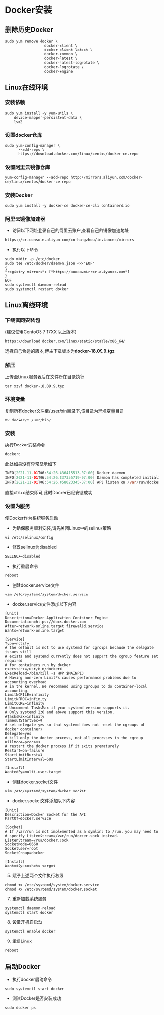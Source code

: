 # Docker安装

## 删除历史Docker

```shell
sudo yum remove docker \
                  docker-client \
                  docker-client-latest \
                  docker-common \
                  docker-latest \
                  docker-latest-logrotate \
                  docker-logrotate \
                  docker-engine
```

## Linux在线环境

###	安装依赖

```shell
sudo yum install -y yum-utils \
    device-mapper-persistent-data \
    lvm2
```

### 设置docker仓库

```shell
sudo yum-config-manager \
      --add-repo \
      https://download.docker.com/linux/centos/docker-ce.repo
```

### 设置阿里云镜像仓库

```shell
yum-config-manager --add-repo http://mirrors.aliyun.com/docker-ce/linux/centos/docker-ce.repo
```

###	安装Docker

```shell
sudo yum install -y docker-ce docker-ce-cli containerd.io
```

###	阿里云镜像加速器

- 访问以下网址登录自己的阿里云账户,查看自己的镜像加速地址

```html
https://cr.console.aliyun.com/cn-hangzhou/instances/mirrors
```

- 执行以下命令

```shell
sudo mkdir -p /etc/docker
sudo tee /etc/docker/daemon.json <<-'EOF'
{
"registry-mirrors": ["https://xxxxx.mirror.aliyuncs.com"]
}
EOF
sudo systemctl daemon-reload
sudo systemctl restart docker
```

##	Linux离线环境

### 下载官网安装包

(建议使用CentoOS 7 17XX 以上版本)

```html
https://download.docker.com/linux/static/stable/x86_64/
```

选择自己合适的版本,博主下载版本为**docker-18.09.9.tgz**

### 解压

上传至Linux服务器后在文件所在目录执行

```shell
tar xzvf docker-18.09.9.tgz
```

### 环境变量

复制所有docker文件至/user/bin目录下,该目录为环境变量目录

```shell
mv docker/* /usr/bin/
```

### 安装

执行Docker安装命令

```shell
dockerd
```

此处如果没有异常显示如下

```java
INFO[2021-11-01T06:54:26.836415513-07:00] Docker daemon                                 commit=039a7df9ba graphdriver(s)=overlay2 version=18.09.9
INFO[2021-11-01T06:54:26.837355719-07:00] Daemon has completed initialization          
INFO[2021-11-01T06:54:26.858023345-07:00] API listen on /var/run/docker.sock  
```

直接ctrl+c结束即可,此时Docker已经安装成功

### 设置为服务

使Docker作为系统服务启动

- 为确保服务顺利安装,请先关闭Linux中的selinux策略

```shell
vi /etc/selinux/config
```

- 修改selinux为disabled

```properties
SELINUX=disabled
```

- 执行重启命令

```shell
reboot
```

- 创建docker.service文件

```shell
vim /etc/systemd/system/docker.service
```

- docker.service文件添加以下内容

```properties
[Unit]
Description=Docker Application Container Engine
Documentation=https://docs.docker.com
After=network-online.target firewalld.service
Wants=network-online.target

[Service]
Type=notify
# the default is not to use systemd for cgroups because the delegate issues still
# exists and systemd currently does not support the cgroup feature set required
# for containers run by docker
ExecStart=/usr/bin/dockerd
ExecReload=/bin/kill -s HUP $MAINPID
# Having non-zero Limit*s causes performance problems due to accounting overhead
# in the kernel. We recommend using cgroups to do container-local accounting.
LimitNOFILE=infinity
LimitNPROC=infinity
LimitCORE=infinity
# Uncomment TasksMax if your systemd version supports it.
# Only systemd 226 and above support this version.
#TasksMax=infinity
TimeoutStartSec=0
# set delegate yes so that systemd does not reset the cgroups of docker containers
Delegate=yes
# kill only the docker process, not all processes in the cgroup
KillMode=process
# restart the docker process if it exits prematurely
Restart=on-failure
StartLimitBurst=3
StartLimitInterval=60s

[Install]
WantedBy=multi-user.target
```

- 创建docker.socket文件

```shell
vim /etc/systemd/system/docker.socket
```

- docker.socket文件添加以下内容

```properties
[Unit]
Description=Docker Socket for the API
PartOf=docker.service

[Socket]
# If /var/run is not implemented as a symlink to /run, you may need to
# specify ListenStream=/var/run/docker.sock instead.
ListenStream=/run/docker.sock
SocketMode=0660
SocketUser=root
SocketGroup=docker

[Install]
WantedBy=sockets.target
```



5. 赋予上述两个文件执行权限

```shell
chmod +x /etc/systemd/system/docker.service
chmod +x /etc/systemd/system/docker.socket
```

7. 重新加载系统服务

```shell
systemctl daemon-reload
systemctl start docker
```

8. 设置开机自启动

```shell
systemctl enable docker
```

9. 重启Linux

```shell
reboot
```

##	启动Docker

- 执行docker启动命令

```shell
sudo systemctl start docker
```

- 测试Docker是否安装成功

```shell
sudo docker ps
```



